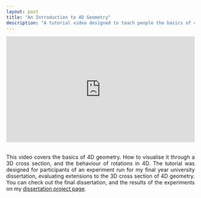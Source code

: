 ```yaml
---
layout: post
title: "An Introduction to 4D Geometry"
description: "A tutorial video designed to teach people the basics of 4D geometry, prior to participating in my evaluation of representations of 4D geometry."
---
```


<div style="position:relative;padding-bottom:56.25%;">
 <iframe style="width:100%;height:100%;position:absolute;left:0px;top:0px;"
 frameborder="0" width="100%" height="100%" 
 allowfullscreen allow="autoplay"
 src="https://www.youtube.com/watch?v=fhnhK7w67_s&t=3s">
</iframe>
</div>
<br>

<p style="text-align: justify">
This video covers the basics of 4D geometry. How to visualise it through a 3D cross section, and the behaviour of rotations in 4D. 
The tutorial was designed for participants of an experiment run for my final year university dissertation, evaluating extensions to the 3D cross section of 4D geometry. You can check out the final dissertation, and the results of the experiments on my <a href="{{ '/projects/Final-Year-Dissertation/' | absolute_url }}" >dissertation project page</a>.
</p>